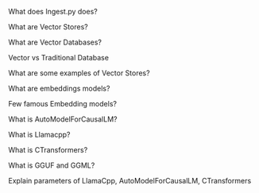 What does Ingest.py does?

What are Vector Stores?

What are Vector Databases?

Vector vs Traditional Database

What are some examples of Vector Stores?

What are embeddings models?

Few famous Embedding models?

What is AutoModelForCausalLM?

What is Llamacpp?

What is CTransformers?

What is GGUF and GGML?

Explain parameters of LlamaCpp, AutoModelForCausalLM, CTransformers
